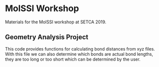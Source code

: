 # MolSSI Workshop

Materials for the MolSSI workshop at SETCA 2019.

## Geometry Analysis Project

This code provides functions for calculating bond distances from xyz files. With this file we can also determine which bonds are actual bond lengths, they are too long or too short which can be determined by the user. 

